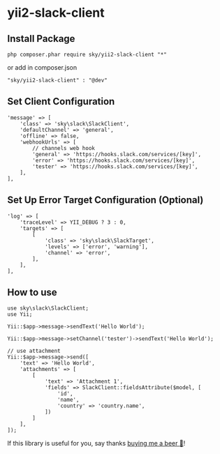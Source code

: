 # yii2-slack-client

## Install Package
```
php composer.phar require sky/yii2-slack-client "*"
```
or add in composer.json
```
"sky/yii2-slack-client" : "@dev"
```

## Set Client Configuration
```
'message' => [
    'class' => 'sky\slack\SlackClient',
    'defaultChannel' => 'general',
    'offline' => false,
    'webhookUrls' => [
        // channels web hook
        'general' => 'https://hooks.slack.com/services/[key]',
        'error' => 'https://hooks.slack.com/services/[key]',
        'tester' => 'https://hooks.slack.com/services/[key]',
    ],
],
```

## Set Up Error Target Configuration (Optional)
```
'log' => [
    'traceLevel' => YII_DEBUG ? 3 : 0,
    'targets' => [
        [
            'class' => 'sky\slack\SlackTarget',
            'levels' => ['error', 'warning'],
            'channel' => 'error',
        ],
    ],
],
```

## How to use
```
use sky\slack\SlackClient;
use Yii;

Yii::$app->message->sendText('Hello World');

Yii::$app->message->setChannel('tester')->sendText('Hello World');

// use attachment
Yii::$app->message->send([
    'text' => 'Hello World',
    'attachments' => [
        [
            'text' => 'Attachment 1',
            'fields' => SlackClient::fieldsAttribute($model, [
                'id',
                'name',
                'country' => 'country.name',
            ])
        ]
    ],
]);
```

If this library is useful for you, say thanks [buying me a beer :beer:](https://www.paypal.me/huanghanzen)!